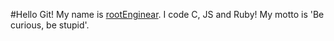 #Hello Git!
My name is [rootEnginear](https://github.com/rootEnginear). I code C, JS and Ruby! My motto is 'Be curious, be stupid'.